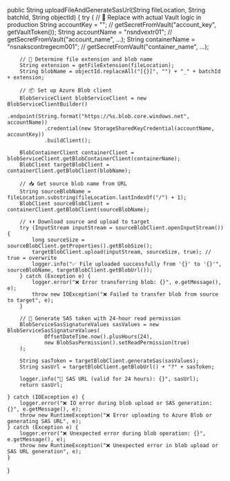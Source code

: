 public String uploadFileAndGenerateSasUrl(String fileLocation, String batchId, String objectId) {
    try {
        // 🔐 Replace with actual Vault logic in production
        String accountKey = ""; // getSecretFromVault("account_key", getVaultToken());
        String accountName = "nsndvextr01"; // getSecretFromVault("account_name", ...);
        String containerName = "nsnakscontregecm001"; // getSecretFromVault("container_name", ...);

        // 📄 Determine file extension and blob name
        String extension = getFileExtension(fileLocation);
        String blobName = objectId.replaceAll("[{}]", "") + "_" + batchId + extension;

        // 📦 Set up Azure Blob client
        BlobServiceClient blobServiceClient = new BlobServiceClientBuilder()
                .endpoint(String.format("https://%s.blob.core.windows.net", accountName))
                .credential(new StorageSharedKeyCredential(accountName, accountKey))
                .buildClient();

        BlobContainerClient containerClient = blobServiceClient.getBlobContainerClient(containerName);
        BlobClient targetBlobClient = containerClient.getBlobClient(blobName);

        // 📥 Get source blob name from URL
        String sourceBlobName = fileLocation.substring(fileLocation.lastIndexOf("/") + 1);
        BlobClient sourceBlobClient = containerClient.getBlobClient(sourceBlobName);

        // ⬇️⬆️ Download source and upload to target
        try (InputStream inputStream = sourceBlobClient.openInputStream()) {
            long sourceSize = sourceBlobClient.getProperties().getBlobSize();
            targetBlobClient.upload(inputStream, sourceSize, true); // true = overwrite
            logger.info("✅ File uploaded successfully from '{}' to '{}'", sourceBlobName, targetBlobClient.getBlobUrl());
        } catch (Exception e) {
            logger.error("❌ Error transferring blob: {}", e.getMessage(), e);
            throw new IOException("❌ Failed to transfer blob from source to target", e);
        }

        // 🔗 Generate SAS token with 24-hour read permission
        BlobServiceSasSignatureValues sasValues = new BlobServiceSasSignatureValues(
                OffsetDateTime.now().plusHours(24),
                new BlobSasPermission().setReadPermission(true)
        );

        String sasToken = targetBlobClient.generateSas(sasValues);
        String sasUrl = targetBlobClient.getBlobUrl() + "?" + sasToken;

        logger.info("🔐 SAS URL (valid for 24 hours): {}", sasUrl);
        return sasUrl;

    } catch (IOException e) {
        logger.error("❌ IO error during blob upload or SAS generation: {}", e.getMessage(), e);
        throw new RuntimeException("❌ Error uploading to Azure Blob or generating SAS URL", e);
    } catch (Exception e) {
        logger.error("❌ Unexpected error during blob operation: {}", e.getMessage(), e);
        throw new RuntimeException("❌ Unexpected error in blob upload or SAS URL generation", e);
    }
}
